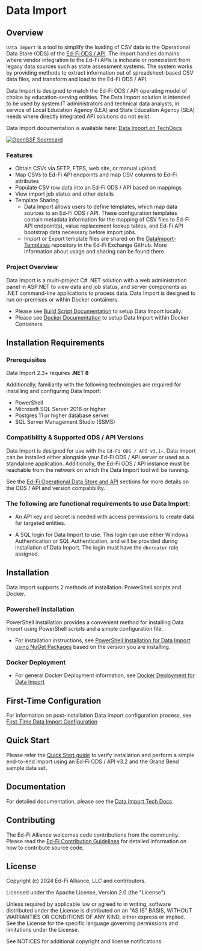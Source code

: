 # Data Import

## Overview

`Data Import` is a tool to simplify the loading of CSV data to the Operational Data Store (ODS) of the [Ed-Fi ODS / API](https://edfi.atlassian.net/wiki/spaces/ETKB/pages/20875869/Products+Technology). The import handles domains where vendor integration to the Ed-Fi APIs is inchoate or nonexistent from legacy data sources such as state assessment systems. The system works by providing methods to extract information out of spreadsheet-based CSV data files, and transform and load to the Ed-Fi ODS / API.

Data Import is designed to match the Ed-Fi ODS / API operating model of choice by education-serving entities. The Data Import solution is intended to be used by system IT administrators and technical data analysts, in service of Local Education Agency (LEA) and State Education Agency (SEA) needs where directly integrated API solutions do not exist.

Data Import documentation is available here: [Data Import on TechDocs](https://edfi.atlassian.net/wiki/spaces/EDFITOOLS/pages/24119638/Data+Import)

[![OpenSSF Scorecard](https://api.securityscorecards.dev/projects/github.com/Ed-Fi-Alliance-OSS/Ed-Fi-DataImport/badge)](https://securityscorecards.dev/viewer/?uri=github.com/Ed-Fi-Alliance-OSS/Ed-Fi-DataImport)

### Features

* Obtain CSVs via SFTP, FTPS, web site, or manual upload
* Map CSVs to Ed-Fi API endpoints and map CSV columns to Ed-Fi attributes
* Populate CSV row data into an Ed-Fi ODS / API based on mappings
* View import job status and other details
* Template Sharing
  * Data Import allows users to define templates, which map data sources to an Ed-Fi ODS / API. These configuration templates contain metadata information for the mapping of CSV files to Ed-Fi API endpoint(s), value replacement lookup tables, and Ed-Fi API bootstrap data necessary before import jobs.
  * Import or Export template files are shared on the [DataImport-Templates](https://github.com/Ed-Fi-Exchange-OSS/DataImport-Templates) repository in the Ed-Fi Exchange GitHub. More information about usage and sharing can be found there.

### Project Overview

Data Import is a multi-project C# .NET solution with a web administration panel in ASP.NET to view data and job status, and server components as .NET command-line applications to process data. Data Import is designed to run on-premises or within Docker containers. 

* Please see [Build Script Documentation](https://github.com/Ed-Fi-Alliance-OSS/Ed-Fi-DataImport/blob/main/docs/build-script.md) to setup Data Import locally.
* Please see [Docker Documentation](https://edfi.atlassian.net/wiki/spaces/EDFITOOLS/pages/24119478/Docker+Deployment+for+Data+Import) to setup Data Import within Docker Containers.

## Installation Requirements

### Prerequisites

Data Import 2.3+ requires **.NET 8**

Additionally, familiarity with the following technologies are required for installing and configuring Data Import:

* PowerShell
* Microsoft SQL Server 2016 or higher
* Postgres 11 or higher database server
* SQL Server Management Studio (SSMS)

### Compatibility & Supported ODS / API Versions

Data Import is designed for use with the `Ed-Fi ODS / API v3.1+`. Data Import can be installed either alongside your Ed-Fi ODS / API server or used as a standalone application. Additionally, the Ed-Fi ODS / API instance must be reachable from the network on which the Data Import tool will be running.

See the [Ed-Fi Operational Data Store and API](https://edfi.atlassian.net/wiki/spaces/ETKB/pages/20875869/Products+Technology) sections for more details on the ODS / API and version compatibility.

### The following are functional requirements to use Data Import:

* An API key and secret is needed with access permissions to create data for targeted entities.

* A SQL login for Data Import to use. This login can use either Windows Authentication or SQL Authentication, and will be provided during installation of Data Import. The login must have the `dbcreator` role assigned.

## Installation

Data Import supports 2 methods of installation: PowerShell scripts and Docker.

### Powershell Installation

PowerShell installation provides a convenient method for installing Data Import using PowerShell scripts and a simple configuration file.

* For installation instructions, see [PowerShell Installation for Data Import using NuGet Packages](https://github.com/Ed-Fi-Alliance-OSS/Ed-Fi-DataImport/blob/main/docs/powershell-installation.md) based on the version you are installing.

### Docker Deployment

* For general Docker Deployment information, see [Docker Deployment for Data Import](https://edfi.atlassian.net/wiki/spaces/EDFITOOLS/pages/24119478/Docker+Deployment+for+Data+Import)

## First-Time Configuration

For information on post-installation Data Import configuration process, see [First-Time Data Import Configuration](https://github.com/Ed-Fi-Alliance-OSS/Ed-Fi-DataImport/blob/main/docs/build-script.md)

## Quick Start

Please refer the [Quick Start guide](https://edfi.atlassian.net/wiki/spaces/EDFITOOLS/pages/24119444/Quick+Start) to verify installation and perform a simple end-to-end import using an Ed-Fi ODS / API v3.2 and the Grand Bend sample data set.

## Documentation

For detailed documentation, please see the [Data Import Tech Docs](https://edfi.atlassian.net/wiki/spaces/EDFITOOLS/pages/24119638/Data+Import).

## Contributing

The Ed-Fi Alliance welcomes code contributions from the community. Please read
the [Ed-Fi Contribution Guidelines](https://edfi.atlassian.net/wiki/spaces/ETKB/pages/20874883/Code+Contribution+Guidelines)
for detailed information on how to contribute source code.

## License

Copyright (c) 2024 Ed-Fi Alliance, LLC and contributors.

Licensed under the Apache License, Version 2.0 (the "License").

Unless required by applicable law or agreed to in writing, software distributed under the License is distributed on an "AS IS" BASIS, WITHOUT WARRANTIES OR CONDITIONS OF ANY KIND, either express or implied. See the License for the specific language governing permissions and limitations under the License.

See NOTICES for additional copyright and license notifications.
